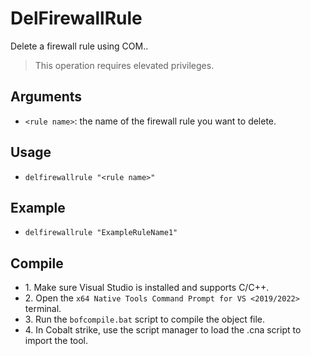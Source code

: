 # DelFirewallRule
Delete a firewall rule using COM..

>This operation requires elevated privileges. 

## Arguments
* `<rule name>`: the name of the firewall rule you want to delete.


## Usage
* `delfirewallrule "<rule name>"`


## Example
* `delfirewallrule "ExampleRuleName1"`


## Compile
- 1\. Make sure Visual Studio is installed and supports C/C++.
- 2\. Open the `x64 Native Tools Command Prompt for VS <2019/2022>` terminal.
- 3\. Run the `bofcompile.bat` script to compile the object file. 
- 4\. In Cobalt strike, use the script manager to load the .cna script to import the tool. 

